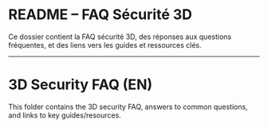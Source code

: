 # README – FAQ Sécurité 3D

Ce dossier contient la FAQ sécurité 3D, des réponses aux questions fréquentes, et des liens vers les guides et ressources clés.

---

# 3D Security FAQ (EN)

This folder contains the 3D security FAQ, answers to common questions, and links to key guides/resources.
